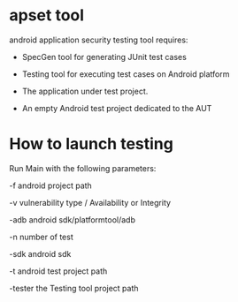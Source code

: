 apset tool
=================

android application security testing tool requires:

- SpecGen tool for generating JUnit test cases

- Testing tool for executing test cases on Android platform

- The application under test project.

- An empty Android test project dedicated to the AUT



How to launch testing
=====================

Run Main with the following parameters: 

-f android project path

-v vulnerability type /  Availability or Integrity

-adb android sdk/platformtool/adb

-n number of test

-sdk android sdk

-t android test project path

-tester the Testing tool project path





